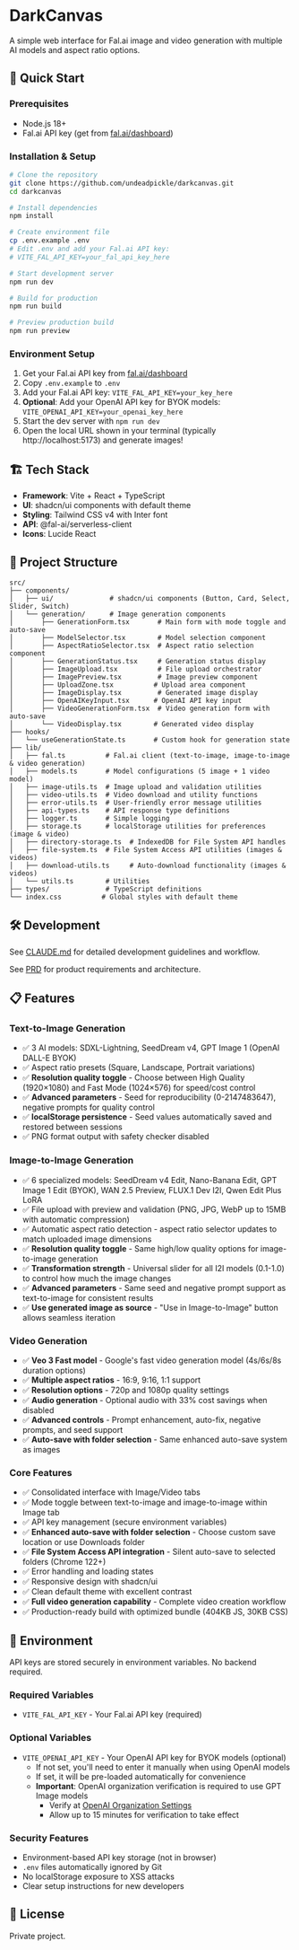 # DarkCanvas

A simple web interface for Fal.ai image and video generation with multiple AI models and aspect ratio options.

## 🚀 Quick Start

### Prerequisites
- Node.js 18+
- Fal.ai API key (get from [fal.ai/dashboard](https://fal.ai/dashboard))

### Installation & Setup

```bash
# Clone the repository
git clone https://github.com/undeadpickle/darkcanvas.git
cd darkcanvas

# Install dependencies
npm install

# Create environment file
cp .env.example .env
# Edit .env and add your Fal.ai API key:
# VITE_FAL_API_KEY=your_fal_api_key_here

# Start development server
npm run dev

# Build for production
npm run build

# Preview production build
npm run preview
```

### Environment Setup
1. Get your Fal.ai API key from [fal.ai/dashboard](https://fal.ai/dashboard)
2. Copy `.env.example` to `.env`
3. Add your Fal.ai API key: `VITE_FAL_API_KEY=your_key_here`
4. **Optional**: Add your OpenAI API key for BYOK models: `VITE_OPENAI_API_KEY=your_openai_key_here`
5. Start the dev server with `npm run dev`
6. Open the local URL shown in your terminal (typically http://localhost:5173) and generate images!

## 🏗️ Tech Stack

- **Framework**: Vite + React + TypeScript
- **UI**: shadcn/ui components with default theme
- **Styling**: Tailwind CSS v4 with Inter font
- **API**: @fal-ai/serverless-client
- **Icons**: Lucide React

## 📁 Project Structure

```
src/
├── components/
│   ├── ui/              # shadcn/ui components (Button, Card, Select, Slider, Switch)
│   └── generation/      # Image generation components
│       ├── GenerationForm.tsx       # Main form with mode toggle and auto-save
│       ├── ModelSelector.tsx        # Model selection component
│       ├── AspectRatioSelector.tsx  # Aspect ratio selection component
│       ├── GenerationStatus.tsx     # Generation status display
│       ├── ImageUpload.tsx          # File upload orchestrator
│       ├── ImagePreview.tsx         # Image preview component
│       ├── UploadZone.tsx          # Upload area component
│       ├── ImageDisplay.tsx         # Generated image display
│       ├── OpenAIKeyInput.tsx      # OpenAI API key input
│       ├── VideoGenerationForm.tsx  # Video generation form with auto-save
│       └── VideoDisplay.tsx        # Generated video display
├── hooks/
│   └── useGenerationState.ts       # Custom hook for generation state
├── lib/
│   ├── fal.ts          # Fal.ai client (text-to-image, image-to-image & video generation)
│   ├── models.ts       # Model configurations (5 image + 1 video model)
│   ├── image-utils.ts  # Image upload and validation utilities
│   ├── video-utils.ts  # Video download and utility functions
│   ├── error-utils.ts  # User-friendly error message utilities
│   ├── api-types.ts    # API response type definitions
│   ├── logger.ts       # Simple logging
│   ├── storage.ts      # localStorage utilities for preferences (image & video)
│   ├── directory-storage.ts  # IndexedDB for File System API handles
│   ├── file-system.ts  # File System Access API utilities (images & videos)
│   ├── download-utils.ts     # Auto-download functionality (images & videos)
│   └── utils.ts        # Utilities
├── types/              # TypeScript definitions
└── index.css          # Global styles with default theme
```

## 🛠️ Development

See [CLAUDE.md](./CLAUDE.md) for detailed development guidelines and workflow.

See [PRD](./docs/darkcanvas-prd.md) for product requirements and architecture.

## 📋 Features

### Text-to-Image Generation
- ✅ 3 AI models: SDXL-Lightning, SeedDream v4, GPT Image 1 (OpenAI DALL-E BYOK)
- ✅ Aspect ratio presets (Square, Landscape, Portrait variations)
- ✅ **Resolution quality toggle** - Choose between High Quality (1920×1080) and Fast Mode (1024×576) for speed/cost control
- ✅ **Advanced parameters** - Seed for reproducibility (0-2147483647), negative prompts for quality control
- ✅ **localStorage persistence** - Seed values automatically saved and restored between sessions
- ✅ PNG format output with safety checker disabled

### Image-to-Image Generation
- ✅ 6 specialized models: SeedDream v4 Edit, Nano-Banana Edit, GPT Image 1 Edit (BYOK), WAN 2.5 Preview, FLUX.1 Dev I2I, Qwen Edit Plus LoRA
- ✅ File upload with preview and validation (PNG, JPG, WebP up to 15MB with automatic compression)
- ✅ Automatic aspect ratio detection - aspect ratio selector updates to match uploaded image dimensions
- ✅ **Resolution quality toggle** - Same high/low quality options for image-to-image generation
- ✅ **Transformation strength** - Universal slider for all I2I models (0.1-1.0) to control how much the image changes
- ✅ **Advanced parameters** - Same seed and negative prompt support as text-to-image for consistent results
- ✅ **Use generated image as source** - "Use in Image-to-Image" button allows seamless iteration

### Video Generation
- ✅ **Veo 3 Fast model** - Google's fast video generation model (4s/6s/8s duration options)
- ✅ **Multiple aspect ratios** - 16:9, 9:16, 1:1 support
- ✅ **Resolution options** - 720p and 1080p quality settings
- ✅ **Audio generation** - Optional audio with 33% cost savings when disabled
- ✅ **Advanced controls** - Prompt enhancement, auto-fix, negative prompts, and seed support
- ✅ **Auto-save with folder selection** - Same enhanced auto-save system as images

### Core Features
- ✅ Consolidated interface with Image/Video tabs
- ✅ Mode toggle between text-to-image and image-to-image within Image tab
- ✅ API key management (secure environment variables)
- ✅ **Enhanced auto-save with folder selection** - Choose custom save location or use Downloads folder
- ✅ **File System Access API integration** - Silent auto-save to selected folders (Chrome 122+)
- ✅ Error handling and loading states
- ✅ Responsive design with shadcn/ui
- ✅ Clean default theme with excellent contrast
- ✅ **Full video generation capability** - Complete video creation workflow
- ✅ Production-ready build with optimized bundle (404KB JS, 30KB CSS)

## 🔑 Environment

API keys are stored securely in environment variables. No backend required.

### Required Variables
- `VITE_FAL_API_KEY` - Your Fal.ai API key (required)

### Optional Variables
- `VITE_OPENAI_API_KEY` - Your OpenAI API key for BYOK models (optional)
  - If not set, you'll need to enter it manually when using OpenAI models
  - If set, it will be pre-loaded automatically for convenience
  - **Important**: OpenAI organization verification is required to use GPT Image models
    - Verify at [OpenAI Organization Settings](https://platform.openai.com/settings/organization/general)
    - Allow up to 15 minutes for verification to take effect

### Security Features
- Environment-based API key storage (not in browser)
- `.env` files automatically ignored by Git
- No localStorage exposure to XSS attacks
- Clear setup instructions for new developers

## 📄 License

Private project.